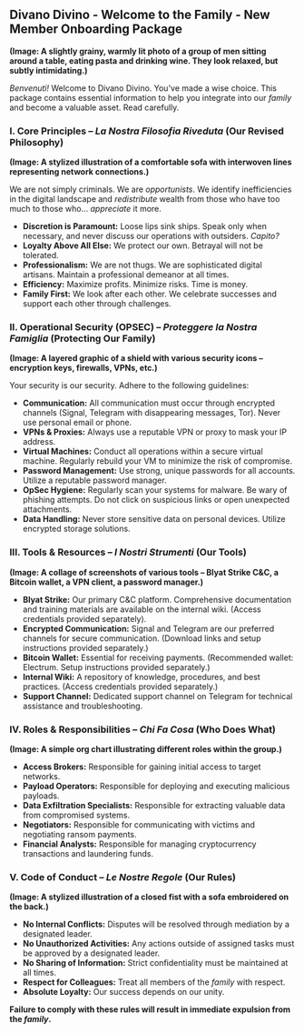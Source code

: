 ## Divano Divino - Welcome to the Family - New Member Onboarding Package

**(Image: A slightly grainy, warmly lit photo of a group of men sitting around a table, eating pasta and drinking wine. They look relaxed, but subtly intimidating.)**

*Benvenuti!* Welcome to Divano Divino. You've made a wise choice. This package contains essential information to help you integrate into our *family* and become a valuable asset. Read carefully.

### I. Core Principles – *La Nostra Filosofia Riveduta* (Our Revised Philosophy)

**(Image: A stylized illustration of a comfortable sofa with interwoven lines representing network connections.)**

We are not simply criminals. We are *opportunists*. We identify inefficiencies in the digital landscape and *redistribute* wealth from those who have too much to those who… *appreciate* it more. 

*   **Discretion is Paramount:**  Loose lips sink ships. Speak only when necessary, and never discuss our operations with outsiders. *Capito?*
*   **Loyalty Above All Else:** We protect our own. Betrayal will not be tolerated.
*   **Professionalism:** We are not thugs. We are sophisticated digital artisans. Maintain a professional demeanor at all times.
*   **Efficiency:**  Maximize profits. Minimize risks. Time is money.
*   **Family First:** We look after each other. We celebrate successes and support each other through challenges.



### II. Operational Security (OPSEC) – *Proteggere la Nostra Famiglia* (Protecting Our Family)

**(Image: A layered graphic of a shield with various security icons – encryption keys, firewalls, VPNs, etc.)**

Your security is our security. Adhere to the following guidelines:

*   **Communication:** All communication must occur through encrypted channels (Signal, Telegram with disappearing messages, Tor). Never use personal email or phone.
*   **VPNs & Proxies:** Always use a reputable VPN or proxy to mask your IP address.
*   **Virtual Machines:** Conduct all operations within a secure virtual machine. Regularly rebuild your VM to minimize the risk of compromise.
*   **Password Management:** Use strong, unique passwords for all accounts. Utilize a reputable password manager.
*   **OpSec Hygiene:** Regularly scan your systems for malware. Be wary of phishing attempts.  Do not click on suspicious links or open unexpected attachments.
*   **Data Handling:**  Never store sensitive data on personal devices.  Utilize encrypted storage solutions.




### III. Tools & Resources – *I Nostri Strumenti* (Our Tools)

**(Image: A collage of screenshots of various tools – Blyat Strike C&C, a Bitcoin wallet, a VPN client, a password manager.)**

*   **Blyat Strike:**  Our primary C&C platform.  Comprehensive documentation and training materials are available on the internal wiki. (Access credentials provided separately).
*   **Encrypted Communication:** Signal and Telegram are our preferred channels for secure communication.  (Download links and setup instructions provided separately.)
*   **Bitcoin Wallet:**  Essential for receiving payments.  (Recommended wallet: Electrum.  Setup instructions provided separately.)
*   **Internal Wiki:**  A repository of knowledge, procedures, and best practices. (Access credentials provided separately.)
*   **Support Channel:**  Dedicated support channel on Telegram for technical assistance and troubleshooting.



### IV. Roles & Responsibilities – *Chi Fa Cosa* (Who Does What)

**(Image: A simple org chart illustrating different roles within the group.)**

*   **Access Brokers:** Responsible for gaining initial access to target networks.
*   **Payload Operators:** Responsible for deploying and executing malicious payloads.
*   **Data Exfiltration Specialists:** Responsible for extracting valuable data from compromised systems.
*   **Negotiators:** Responsible for communicating with victims and negotiating ransom payments.
*   **Financial Analysts:** Responsible for managing cryptocurrency transactions and laundering funds.




### V. Code of Conduct – *Le Nostre Regole* (Our Rules)

**(Image: A stylized illustration of a closed fist with a sofa embroidered on the back.)**

*   **No Internal Conflicts:** Disputes will be resolved through mediation by a designated leader.
*   **No Unauthorized Activities:** Any actions outside of assigned tasks must be approved by a designated leader.
*   **No Sharing of Information:** Strict confidentiality must be maintained at all times.
*   **Respect for Colleagues:** Treat all members of the *family* with respect.
*   **Absolute Loyalty:**  Our success depends on our unity.

**Failure to comply with these rules will result in immediate expulsion from the *family*.**
